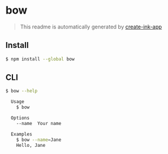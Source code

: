 # bow

> This readme is automatically generated by [create-ink-app](https://github.com/vadimdemedes/create-ink-app)

## Install

```bash
$ npm install --global bow
```


## CLI

```bash
$ bow --help

  Usage
    $ bow

  Options
    --name  Your name

  Examples
    $ bow --name=Jane
    Hello, Jane
```
